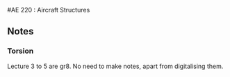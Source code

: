 #AE 220 : Aircraft Structures

## Notes

### Torsion

Lecture 3 to 5 are gr8. No need to make notes, apart from digitalising them.
